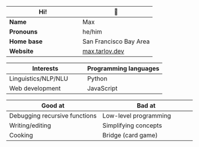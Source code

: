 <style>
    table {
        width: 100%;
    }
    th, td {
        width: 50%;
    }
</style>

| Hi!           | 👋                                       |
|---------------|------------------------------------------|
| **Name**      | Max                                      |
| **Pronouns**  | he/him                                   |
| **Home base** | San Francisco Bay Area                   |
| **Website**   | [max.tarlov.dev](https://max.tarlov.dev) |

| Interests           | Programming languages |
|---------------------|-----------------------|
| Linguistics/NLP/NLU | Python                |
| Web development     | JavaScript            |

| Good at                       | Bad at                |
|-------------------------------|-----------------------|
| Debugging recursive functions | Low-level programming |
| Writing/editing               | Simplifying concepts  |
| Cooking                       | Bridge (card game)    |

<!--
**maxTarlov/maxTarlov** is a ✨ _special_ ✨ repository because its `README.md` (this file) appears on your GitHub profile.

Here are some ideas to get you started:

- 🔭 I’m currently working on ...
- 🌱 I’m currently learning ...
- 👯 I’m looking to collaborate on ...
- 🤔 I’m looking for help with ...
- 💬 Ask me about ...
- 📫 How to reach me: ...
- 😄 Pronouns: ...
- ⚡ Fun fact: ...
-->
